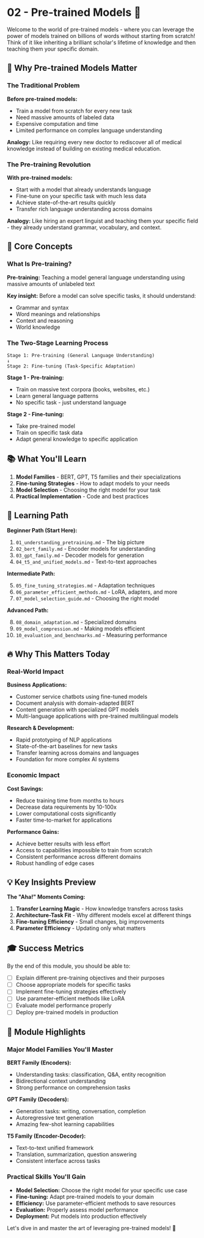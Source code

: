 # 02 - Pre-trained Models 🚀

Welcome to the world of pre-trained models - where you can leverage the power of models trained on billions of words without starting from scratch! Think of it like inheriting a brilliant scholar's lifetime of knowledge and then teaching them your specific domain.

## 🎯 Why Pre-trained Models Matter

### The Traditional Problem

**Before pre-trained models:**

- Train a model from scratch for every new task
- Need massive amounts of labeled data
- Expensive computation and time
- Limited performance on complex language understanding

**Analogy:** Like requiring every new doctor to rediscover all of medical knowledge instead of building on existing medical education.

### The Pre-training Revolution

**With pre-trained models:**

- Start with a model that already understands language
- Fine-tune on your specific task with much less data
- Achieve state-of-the-art results quickly
- Transfer rich language understanding across domains

**Analogy:** Like hiring an expert linguist and teaching them your specific field - they already understand grammar, vocabulary, and context.

## 🧠 Core Concepts

### What Is Pre-training?

**Pre-training:** Teaching a model general language understanding using massive amounts of unlabeled text

**Key insight:** Before a model can solve specific tasks, it should understand:

- Grammar and syntax
- Word meanings and relationships
- Context and reasoning
- World knowledge

### The Two-Stage Learning Process

```
Stage 1: Pre-training (General Language Understanding)
↓
Stage 2: Fine-tuning (Task-Specific Adaptation)
```

**Stage 1 - Pre-training:**

- Train on massive text corpora (books, websites, etc.)
- Learn general language patterns
- No specific task - just understand language

**Stage 2 - Fine-tuning:**

- Take pre-trained model
- Train on specific task data
- Adapt general knowledge to specific application

## 📚 What You'll Learn

1. **Model Families** - BERT, GPT, T5 families and their specializations
2. **Fine-tuning Strategies** - How to adapt models to your needs
3. **Model Selection** - Choosing the right model for your task
4. **Practical Implementation** - Code and best practices

## 🚀 Learning Path

**Beginner Path (Start Here):**

1. `01_understanding_pretraining.md` - The big picture
2. `02_bert_family.md` - Encoder models for understanding
3. `03_gpt_family.md` - Decoder models for generation
4. `04_t5_and_unified_models.md` - Text-to-text approaches

**Intermediate Path:**

5. `05_fine_tuning_strategies.md` - Adaptation techniques
6. `06_parameter_efficient_methods.md` - LoRA, adapters, and more
7. `07_model_selection_guide.md` - Choosing the right model

**Advanced Path:**

8. `08_domain_adaptation.md` - Specialized domains
9. `09_model_compression.md` - Making models efficient
10. `10_evaluation_and_benchmarks.md` - Measuring performance

## 🔥 Why This Matters Today

### Real-World Impact

**Business Applications:**

- Customer service chatbots using fine-tuned models
- Document analysis with domain-adapted BERT
- Content generation with specialized GPT models
- Multi-language applications with pre-trained multilingual models

**Research & Development:**

- Rapid prototyping of NLP applications
- State-of-the-art baselines for new tasks
- Transfer learning across domains and languages
- Foundation for more complex AI systems

### Economic Impact

**Cost Savings:**

- Reduce training time from months to hours
- Decrease data requirements by 10-100x
- Lower computational costs significantly
- Faster time-to-market for applications

**Performance Gains:**

- Achieve better results with less effort
- Access to capabilities impossible to train from scratch
- Consistent performance across different domains
- Robust handling of edge cases

## 💡 Key Insights Preview

**The "Aha!" Moments Coming:**

1. **Transfer Learning Magic** - How knowledge transfers across tasks
2. **Architecture-Task Fit** - Why different models excel at different things
3. **Fine-tuning Efficiency** - Small changes, big improvements
4. **Parameter Efficiency** - Updating only what matters

## 🎓 Success Metrics

By the end of this module, you should be able to:

- [ ] Explain different pre-training objectives and their purposes
- [ ] Choose appropriate models for specific tasks
- [ ] Implement fine-tuning strategies effectively
- [ ] Use parameter-efficient methods like LoRA
- [ ] Evaluate model performance properly
- [ ] Deploy pre-trained models in production

## 🌟 Module Highlights

### Major Model Families You'll Master

**BERT Family (Encoders):**

- Understanding tasks: classification, Q&A, entity recognition
- Bidirectional context understanding
- Strong performance on comprehension tasks

**GPT Family (Decoders):**

- Generation tasks: writing, conversation, completion
- Autoregressive text generation
- Amazing few-shot learning capabilities

**T5 Family (Encoder-Decoder):**

- Text-to-text unified framework
- Translation, summarization, question answering
- Consistent interface across tasks

### Practical Skills You'll Gain

- **Model Selection:** Choose the right model for your specific use case
- **Fine-tuning:** Adapt pre-trained models to your domain
- **Efficiency:** Use parameter-efficient methods to save resources
- **Evaluation:** Properly assess model performance
- **Deployment:** Put models into production effectively

Let's dive in and master the art of leveraging pre-trained models! 🚀

